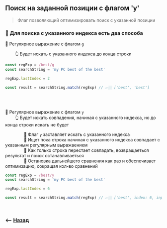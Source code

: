 ## Поиск на заданной позиции с флагом 'y'

> Флаг позволяющий оптимизировать поиск с указанной позиции

### 🚩 Для поиска с указанного индекса есть два способа

🔹 Регулярное выражение с флагом `g`

&emsp;&emsp; 👆 Будет искать с указанного индекса до конца строки
```javascript
const regExp = /best/g
const searchString = 'my PC best of the best'

regExp.lastIndex = 2

const result = searchString.match(regExp) // 👉🏼 ['best', 'best']
```

<br>
<br>

🔹 Регулярное выражение с флагом `y`  
&emsp;&emsp; 👆 Будет искать совпадения, начиная с указанного индекса, но до конца строки искать не будет

&emsp;&emsp;&emsp;&emsp; 🎯 Флаг `y` заставляет искать с указанного индекса  
&emsp;&emsp;&emsp;&emsp; 🎯 Ищет пока строка начиная с указанного индекса совпадает с указанным регулярным выражаением  
&emsp;&emsp;&emsp;&emsp; 🎯 Как только строка перестает совпадать, возвращаеться результат и поиск останавливаеться  
&emsp;&emsp;&emsp;&emsp; 🎯 Остановка дальнейшего сравнения как раз и обеспечивает оптимизацию, сокращая кол-во сравнений

```javascript
const regExp = /best/y
const searchString = 'my PC best of the best'

regExp.lastIndex = 6

const result = searchString.match(regExp) // 👉🏼 ['best', index: 6, input: 'my PC best of the best', groups: undefined]
```

<br>

### ⟵ **<a href="../../readme.md">Назад</a>**

